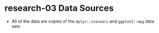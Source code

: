 # research-03 Data Sources

* All of the data are copies of the `dplyr::starwars` and `ggplot2::mpg` data sets
